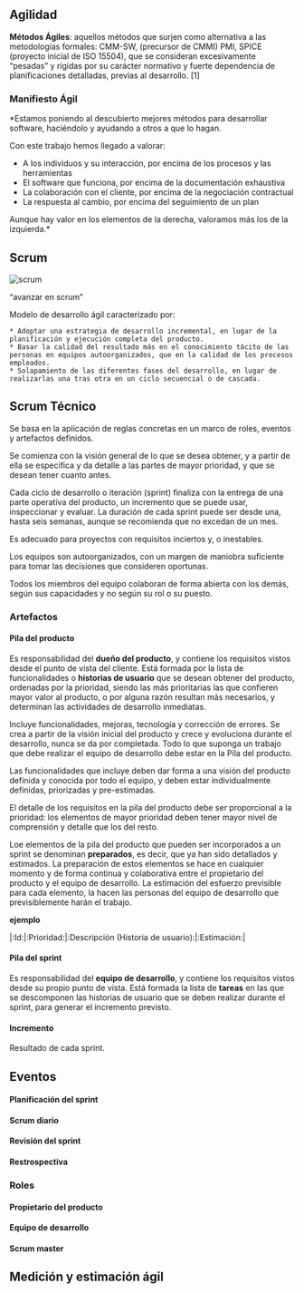 ## Agilidad

**Métodos Ágiles**: aquellos métodos que surjen como alternativa a las metodologías formales: CMM-SW, (precursor de CMMI) PMI, SPICE (proyecto inicial de ISO 15504), que se consideran excesivamente “pesadas” y rígidas por su carácter normativo y fuerte dependencia de planificaciones detalladas, previas al desarrollo. [1]

### Manifiesto Ágil

*Estamos poniendo al descubierto mejores métodos para desarrollar software, haciéndolo y ayudando a otros a que lo hagan.

Con este trabajo hemos llegado a valorar:

  * A los individuos y su interacción, por encima de los procesos y las herramientas
  * El software que funciona, por encima de la documentación exhaustiva
  * La colaboración con el cliente, por encima de la negociación contractual
  * La respuesta al cambio, por encima del seguimiento de un plan

Aunque hay valor en los elementos de la derecha, valoramos más los de la izquierda.*

## Scrum

![scrum](https://conversationalrugby.files.wordpress.com/2010/07/all-blacks-scrum.jpg)

“avanzar en scrum”

Modelo de desarrollo ágil caracterizado por:

	* Adoptar una estrategia de desarrollo incremental, en lugar de la planificación y ejecución completa del producto.
	* Basar la calidad del resultado más en el conocimiento tácito de las personas en equipos autoorganizados, que en la calidad de los procesos empleados.
	* Solapamiento de las diferentes fases del desarrollo, en lugar de realizarlas una tras otra en un ciclo secuencial o de cascada.

## Scrum Técnico

Se basa en la aplicación de reglas concretas en un marco de roles, eventos y artefactos definidos.

Se comienza con la visión general de lo que se desea obtener, y a partir de ella se especifica y da detalle a las partes de mayor prioridad, y que se desean tener cuanto antes.

Cada ciclo de desarrollo o iteración (sprint) finaliza con la entrega de una parte operativa del producto, un incremento que se puede usar, inspeccionar y evaluar. La duración de cada sprint puede ser desde una, hasta seis semanas, aunque se recomienda que no excedan de un mes.

Es adecuado para proyectos con requisitos inciertos y, o inestables.

Los equipos son autoorganizados, con un margen de maniobra suficiente para tomar las decisiones que consideren oportunas.

Todos los miembros del equipo colaboran de forma abierta con los demás, según sus capacidades y no según su rol o su puesto.

### Artefactos

#### Pila del producto

Es responsabilidad del **dueño del producto**, y contiene los requisitos vistos desde el punto de vista del cliente. Está formada por la lista de funcionalidades o **historias de usuario** que se desean obtener del producto, ordenadas por la prioridad, siendo las más prioritarias las que confieren mayor valor al producto, o por alguna razón resultan más necesarios, y determinan las actividades de desarrollo inmediatas.

Incluye funcionalidades, mejoras, tecnología y corrección de errores. Se crea a partir de la visión inicial del producto y crece y evoluciona durante el desarrollo, nunca se da por completada. Todo lo que suponga un trabajo que debe realizar el equipo de desarrollo debe estar en la Pila del producto.

Las funcionalidades que incluye deben dar forma a una visión del producto definida y conocida por todo el equipo, y deben estar individualmente definidas, priorizadas y pre-estimadas.

El detalle de los requisitos en la pila del producto debe ser proporcional a la prioridad: los elementos de mayor prioridad deben tener mayor nivel de comprensión y detalle que los del resto.

Loe elementos de la pila del producto que pueden ser incorporados a un sprint se denominan **preparados**, es decir, que ya han sido detallados y estimados. La preparación de estos elementos se hace en cualquier momento y de forma continua y colaborativa entre el propietario del producto y el equipo de desarrollo. La estimación del esfuerzo previsible para cada elemento, la hacen las personas del equipo de desarrollo que previsiblemente harán el trabajo.

**ejemplo**

|:Id:|:Prioridad:|:Descripción (Historia de usuario):|:Estimación:|

#### Pila del sprint

Es responsabilidad del **equipo de desarrollo**, y contiene los requisitos vistos desde su propio punto de vista. Está formada la lista de **tareas** en las que se descomponen las historias de usuario que se deben realizar durante el sprint, para generar el incremento previsto. 

#### Incremento

Resultado de cada sprint.

## Eventos

#### Planificación del sprint

#### Scrum diario

#### Revisión del sprint

#### Restrospectiva

### Roles

#### Propietario del producto

#### Equipo de desarrollo

#### Scrum master

## Medición y estimación ágil